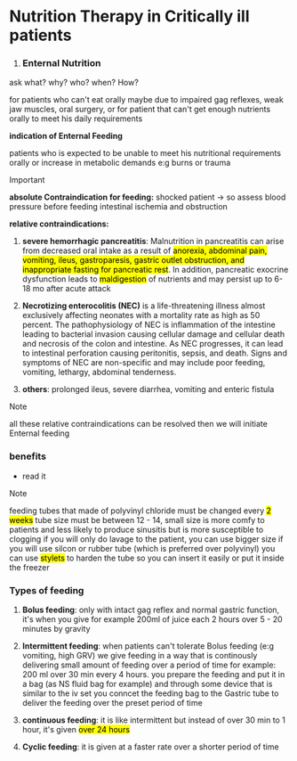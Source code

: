 # Nutrition Therapy in Critically ill patients

1. ### Enternal Nutrition

ask what? why? who? when? How?

for patients who can't eat orally maybe due to impaired gag reflexes, weak jaw muscles, oral surgery, or for patient that can't get enough nutrients orally to meet his daily requirements

**indication of Enternal Feeding**

patients who is expected to be unable to meet his nutritional requirements orally or increase in metabolic demands e:g burns or trauma

> [!IMPORTANT]
> **absolute Contraindication for feeding:**
> shocked patient -> so assess blood pressure before feeding
> intestinal ischemia and obstruction

**relative contraindications:**

1. **severe hemorrhagic pancreatitis**: Malnutrition in pancreatitis can arise from decreased oral intake as a result of <mark>anorexia, abdominal pain, vomiting, ileus, gastroparesis, gastric outlet obstruction, and inappropriate fasting for pancreatic rest</mark>. In addition, pancreatic exocrine dysfunction leads to <mark>maldigestion</mark> of nutrients and may persist up to 6-18 mo after acute attack

2. **Necrotizing enterocolitis (NEC)** is a life-threatening illness almost exclusively affecting neonates with a mortality rate as high as 50 percent. The pathophysiology of NEC is inflammation of the intestine leading to bacterial invasion causing cellular damage and cellular death and necrosis of the colon and intestine. As NEC progresses, it can lead to intestinal perforation causing peritonitis, sepsis, and death. Signs and symptoms of NEC are non-specific and may include poor feeding, vomiting, lethargy, abdominal tenderness.

3. **others**: prolonged ileus, severe diarrhea, vomiting and enteric fistula

> [!NOTE]
> all these relative contraindications can be resolved then we will initiate Enternal feeding

### benefits
- read it 

> [!NOTE]
> feeding tubes that made of polyvinyl chloride must be changed every <mark>2 weeks</mark>
> tube size must be between 12 - 14, small size is more comfy to patients and less likely to produce sinusitis but is more susceptible to clogging
> if you will only do lavage to the patient, you can use bigger size
> if you will use silcon or rubber tube (which is preferred over polyvinyl) you can use <mark>stylets</mark> to harden the tube so you can insert it easily or put it inside the freezer

### Types of feeding

1. **Bolus feeding**: only with intact gag reflex and normal gastric function, it's when you give for example 200ml of juice each 2 hours over 5 - 20 minutes by gravity

2. **Intermittent feeding**: when patients can't tolerate Bolus feeding (e:g vomiting, high GRV) we give feeding in a way that is continously delivering small amount of feeding over a period of time for example: 200 ml over 30 min every 4 hours. you prepare the feeding and put it in a bag (as NS fluid bag for example) and through some device that is similar to the iv set you conncet the feeding bag to the Gastric tube to deliver the feeding over the preset period of time

3. **continuous feeding**: it is like intermittent but instead of over 30 min to 1 hour, it's given <mark>over 24 hours</mark>

4. **Cyclic feeding**: it is given at a faster rate over a shorter period of time